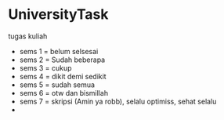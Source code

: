 # UniversityTask
tugas kuliah
- sems 1 = belum selsesai
- sems 2 = Sudah beberapa
- sems 3 = cukup
- sems 4 = dikit demi sedikit
- sems 5 = sudah semua
- sems 6 = otw dan bismillah
- sems 7 = skripsi (Amin ya robb), selalu optimiss, sehat selalu
-
